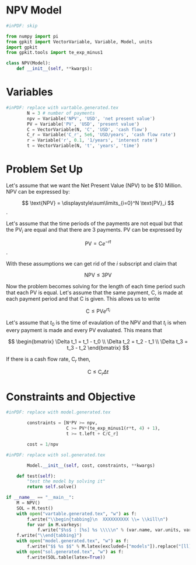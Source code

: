 # NPV Model
```python
#inPDF: skip

from numpy import pi
from gpkit import VectorVariable, Variable, Model, units
import gpkit
from gpkit.tools import te_exp_minus1

class NPV(Model):
    def __init__(self, **kwargs):


```
# Variables 

```python
#inPDF: replace with vartable.generated.tex
        N = 3 # number of payments
        npv = Variable('NPV', 'USD', 'net present value')
        PV = Variable('PV', 'USD', 'present value')
        C = VectorVariable(N, 'C', 'USD', 'cash flow')
        C_r = Variable('C_r', 5e6, 'USD/years', 'cash flow rate')
        r = Variable('r', 0.1, '1/years', 'interest rate')
        t = VectorVariable(N, 't', 'years', 'time')

```

# Problem Set Up

Let's assume that we want the Net Present Value (NPV) to be \$10 Million.  NPV can be expressed by:

$$ \text{NPV} = \displaystyle\sum\limits_{i=0}^N \text{PV}_i $$ .

Let's assume that the time periods of the payments are not equal but that the PV$_{i}$ are equal and that there are 3 payments.  PV can be expressed by

$$\text{PV} = \text{C} e^{-rt} $$.

With these assumptions we can get rid of the $i$ subscript and claim that

$$\text{NPV} \leq 3\text{PV} $$

Now the problem becomes solving for the length of each time period such that each PV is equal.  Let's assume that the same payment, C, is made at each payment period and that C is given.  This allows us to write 

$$ \text{C} \leq \text{PV}e^{r t_i} $$

Let's assume that $t_0$ is the time of evaulation of the NPV and that $t_i$ is when every payment is made and every PV evaluated. This means that

$$ \begin{bmatrix} \Delta t_1 = t_1 - t_0 \\
\Delta t_2 = t_2 - t_1 \\
\Delta t_3 = t_3 - t_2 
\end{bmatrix} $$

If there is a cash flow rate, C$_r$ then, 

$$ \text{C} \leq\text{C}_r \Delta t $$ 


# Constraints and Objective

```python
#inPDF: replace with model.generated.tex

        constraints = [N*PV >= npv,
                       C >= PV*(te_exp_minus1(r*t, 4) + 1),
                       t >= t.left + C/C_r]

        cost = 1/npv
```
```python
#inPDF: replace with sol.generated.tex

        Model.__init__(self, cost, constraints, **kwargs)

    def test(self):
        "test the model by solving it"
        return self.solve()

if __name__ == "__main__":
    M = NPV()
    SOL = M.test()
    with open("vartable.generated.tex", "w") as f:
        f.write("\\begin{tabbing}\n  XXXXXXXXXX \\= \\kill\n")
        for var in M.varkeys:
            f.write("$%s$ : [%s] %s \\\\\n" % (var.name, var.units, var.label))
	f.write("\\end{tabbing}")
    with open("model.generated.tex", "w") as f:
        f.write("$$ %s $$" % M.latex(excluded=["models"]).replace("[ll]", "{ll}"))
    with open("sol.generated.tex", "w") as f:
        f.write(SOL.table(latex=True))
```
